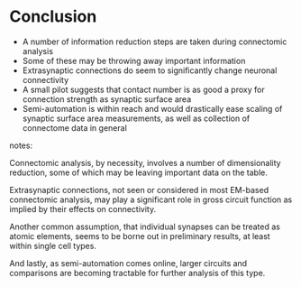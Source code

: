 # Conclusion

- A number of information reduction steps are taken during connectomic
analysis
- Some of these may be throwing away important information
- Extrasynaptic connections do seem to significantly change neuronal
connectivity
- A small pilot suggests that contact number is as good a proxy for
connection strength as synaptic surface area
- Semi-automation is within reach and would drastically ease scaling of
synaptic surface area measurements, as well as collection of connectome
data in general

notes:

Connectomic analysis, by necessity, involves a number of dimensionality 
reduction, some of which may be leaving important data on the table.

Extrasynaptic connections, not seen or considered in most EM-based 
connectomic analysis, may play a significant role in gross circuit 
function as implied by their effects on connectivity.

Another common assumption, that individual synapses can be treated as
atomic elements, seems to be borne out in preliminary results, at
least within single cell types.

And lastly, as semi-automation comes online, larger circuits and
comparisons are becoming tractable for further analysis of this type.

